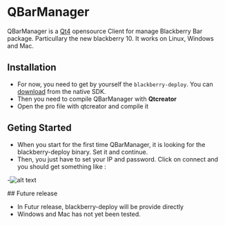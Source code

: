 # QBarManager

QBarManager is a [Qt4](http://qt-project.org/) opensource Client for manage Blackberry Bar package. Particullary the new blackberry 10.
It works on Linux, Windows and Mac. 

## Installation
* For now, you need to get by yourself the `blackberry-deploy`. You can [download](https://developer.blackberry.com/cascades/) from the native SDK.
* Then you need to compile QBarManager with **Qtcreator** 
* Open the pro file with qtcreator and compile it

## Geting Started

* When you start for the first time QBarManager, it is looking for the blackberry-deploy binary. Set it and continue.
* Then, you just have to set your IP and password. Click on connect and you should get something like : 

-![alt text](https://dl.dropbox.com/u/25981400/qbarmanager.png)


## Future release
* In Futur release, blackberry-deploy will be provide directly 
* Windows and Mac has not yet been tested. 
